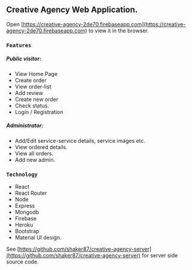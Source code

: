 
## Creative Agency Web Application.

Open [https://creative-agency-2de70.firebaseapp.com](https://creative-agency-2de70.firebaseapp.com) to view it in the browser.


### `Features`

##### Public visitor:
-	View Home Page
-	Create order
- View order-list
- Add review
- Create new order
- Check status.
-	Login / Registration 

##### Administrator:
- Add/Edit service-service details, service images etc.
- View ordered details.
- View all orders.
- Add new admin.

### `Technology` 
- React
- React Router
- Node
- Express
- Mongodb
- Firebase
- Heroku
- Bootstrap
- Material UI design.


See [https://github.com/shaker87/creative-agency-server](https://github.com/shaker87/creative-agency-server) for server side source code.

